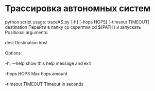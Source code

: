 # Трассировка автономных систем
python script
usage: traceAS.py [-h] [-hops HOPS] [-timeout TIMEOUT] destination
Перейти в папку со скриптом cd ${PATH} и запускать
<br>
Positional arguments:
<br>
<br>
  dest              Destination host
<br>
<br>
Options:
<br>
<br>
  -h, --help        show this help message and exit
<br>
<br>
  -hops HOPS        Max hops amount
<br>
<br>
  -timeout TIMEOUT  Timeout in seconds
<br>
